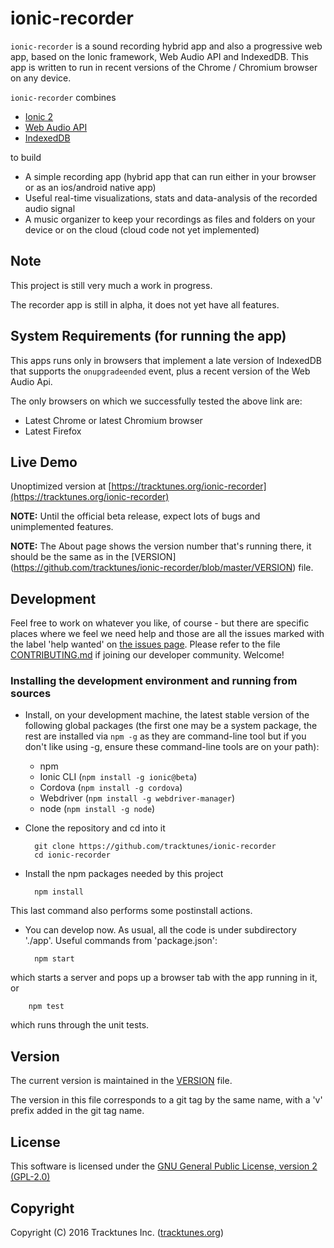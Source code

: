 # ionic-recorder

`ionic-recorder` is a sound recording hybrid app and also a progressive
web app, based on the Ionic framework, Web Audio API and IndexedDB. This
app is written to run in recent versions of the Chrome / Chromium browser
on any device.

`ionic-recorder` combines
* [Ionic 2](http://ionicframework.com/docs/v2/)
* [Web Audio API](
        https://developer.mozilla.org/en-US/docs/Web/API/Web_Audio_API)
* [IndexedDB](
        https://developer.mozilla.org/en-US/docs/Web/API/IndexedDB_API)

to build
* A simple recording app (hybrid app that can run either in your browser or 
  as an ios/android native app)
* Useful real-time visualizations, stats and data-analysis of the recorded 
  audio signal
* A music organizer to keep your recordings as files and folders on your
device or on the cloud (cloud code not yet implemented)

## Note
This project is still very much a work in progress. 

The recorder app is still in alpha, it does not yet have all features.

## System Requirements (for running the app)
This apps runs only in browsers that implement
a late version of IndexedDB that supports the `onupgradeended` event,
plus a recent version of the Web Audio Api.

The only browsers on which we successfully tested the above link are:
* Latest Chrome or latest Chromium browser
* Latest Firefox

## Live Demo
Unoptimized version at 
[https://tracktunes.org/ionic-recorder](https://tracktunes.org/ionic-recorder)

**NOTE:** Until the official beta release, expect lots of bugs and 
unimplemented features.

**NOTE:** The About page shows the version number that's running there, it 
should be the same as in the [VERSION]
(https://github.com/tracktunes/ionic-recorder/blob/master/VERSION)
file.

## Development

Feel free to work on whatever you like, of course - but there are specific
places where we feel we need help and those are all the issues marked with
the label 'help wanted' on [the issues page](
        https://github.com/tracktunes/ionic-recorder/issues).
Please refer to the file [CONTRIBUTING.md](
    https://github.com/tracktunes/ionic-recorder/blob/master/CONTRIBUTING.md)
if joining our developer community. Welcome!

### Installing the development environment and running from sources
* Install, on your development machine, the latest stable version of
the following global packages (the first one may be a system package,
the rest are installed via `npm -g` as they are command-line tool but
if you don't like using -g, ensure these command-line tools are on
your path):
  * npm
  * Ionic CLI (`npm install -g ionic@beta`)
  * Cordova (`npm install -g cordova`)
  * Webdriver (`npm install -g webdriver-manager`)
  * node (`npm install -g node`)
* Clone the repository and cd into it

        git clone https://github.com/tracktunes/ionic-recorder
        cd ionic-recorder
* Install the npm packages needed by this project

        npm install
This last command also performs some postinstall actions.

* You can develop now. As usual, all the code is
under subdirectory './app'. Useful commands from 'package.json': 

        npm start
which starts a server and pops up a browser tab with the app running in it,
or

        npm test
which runs through the unit tests.

## Version
The current version is maintained in the
[VERSION](https://github.com/tracktunes/ionic-recorder/blob/master/VERSION)
file.

The version in this file corresponds to a git tag by the same name,
with a 'v' prefix added in the git tag name.

## License

This software is licensed under the [GNU General Public License, version 2 (GPL-2.0)](https://opensource.org/licenses/GPL-2.0)

## Copyright

Copyright (C) 2016 Tracktunes Inc. ([tracktunes.org](https://tracktunes.org))
